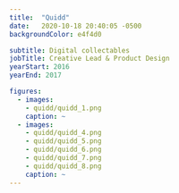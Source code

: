 ```yaml
---
title:  "Quidd"
date:   2020-10-18 20:40:05 -0500
backgroundColor: e4f4d0

subtitle: Digital collectables
jobTitle: Creative Lead & Product Design
yearStart: 2016
yearEnd: 2017

figures:
  - images:
    - quidd/quidd_1.png
    caption: ~
  - images:
    - quidd/quidd_4.png
    - quidd/quidd_5.png
    - quidd/quidd_6.png
    - quidd/quidd_7.png
    - quidd/quidd_8.png
    caption: ~
---
```

